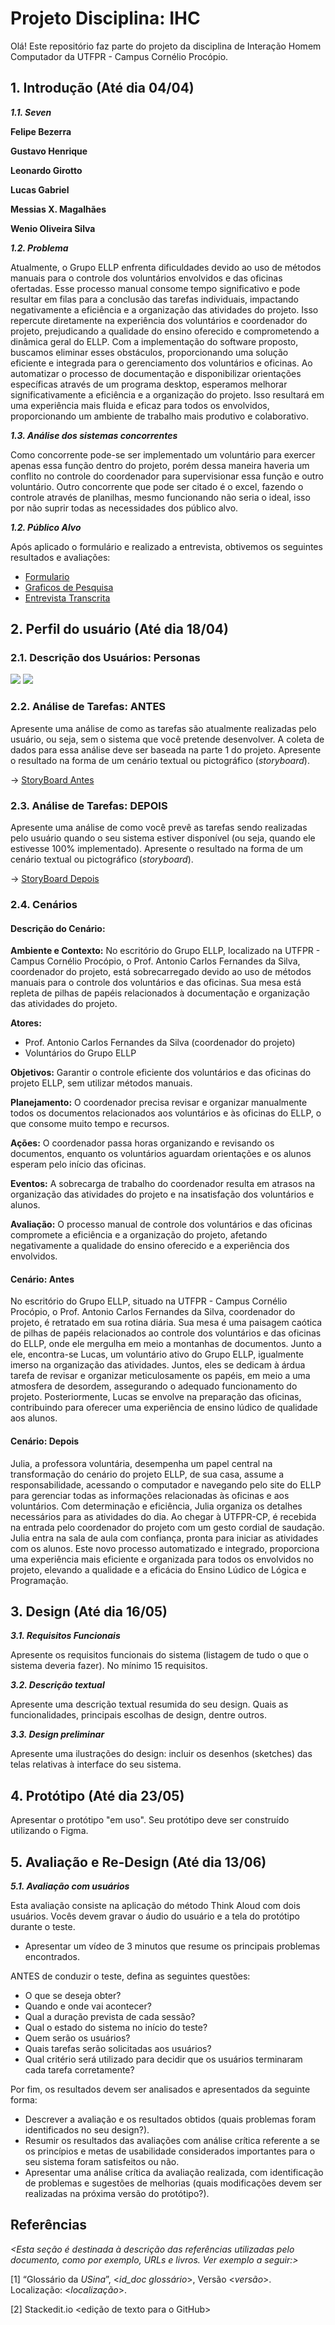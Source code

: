 
# Projeto Disciplina: IHC


Olá! Este repositório faz parte do projeto da disciplina de Interação Homem Computador da UTFPR - Campus Cornélio Procópio. 

## 1. Introdução (Até dia 04/04)

***1.1.  Seven***

**Felipe Bezerra**

**Gustavo Henrique**

**Leonardo Girotto**

**Lucas Gabriel**

**Messias X. Magalhães**

**Wenio Oliveira Silva** 

***1.2.  Problema***

Atualmente, o Grupo ELLP enfrenta dificuldades devido ao uso de métodos manuais para o controle dos voluntários envolvidos e das oficinas ofertadas. Esse processo manual consome tempo significativo e pode resultar em filas para a conclusão das tarefas individuais, impactando negativamente a eficiência e a organização das atividades do projeto. Isso repercute diretamente na experiência dos voluntários e coordenador do projeto, prejudicando a qualidade do ensino oferecido e comprometendo a dinâmica geral do ELLP.
Com a implementação do software proposto, buscamos eliminar esses obstáculos, proporcionando uma solução eficiente e integrada para o gerenciamento dos voluntários e oficinas. Ao automatizar o processo de documentação e disponibilizar orientações específicas através de um programa desktop, esperamos melhorar significativamente a eficiência e a organização do projeto. Isso resultará em uma experiência mais fluida e eficaz para todos os envolvidos, proporcionando um ambiente de trabalho mais produtivo e colaborativo.


***1.3.  Análise dos sistemas concorrentes***

Como concorrente pode-se ser implementado um voluntário para exercer apenas essa função dentro do projeto, porém dessa maneira haveria um conflito no controle do coordenador para supervisionar essa função e outro voluntário.
Outro concorrente que pode ser citado é o excel, fazendo o controle através de planilhas, mesmo funcionando não seria o ideal, isso por não suprir todas as necessidades dos público alvo.

***1.2.  Público Alvo***

Após aplicado o formulário e realizado a entrevista, obtivemos os seguintes resultados e avaliações:

- [Formulario](https://docs.google.com/forms/d/e/1FAIpQLScExnCS4WenUT4uYPOtUoMP9fodJMs4NRS2oCz9RrmibJ14Pg/viewform?usp=sf_link)
- [Graficos de Pesquisa](https://github.com/leonardofgirotto/Seven/blob/main/GRAFICOS%20DA%20PESQUISA.pdf)
- [Entrevista Transcrita](https://docs.google.com/document/d/1-11R3eVuyAWT4ujsGSH8uhgkwWXZKmoNSDNPkPdqZ2A/edit?usp=sharing)

## 2. Perfil do usuário (Até dia 18/04)

### 2.1. Descrição dos Usuários: Personas

<img src="Coordenador.png">

<img src="Voluntario.png">



### 2.2. Análise de Tarefas: ANTES

Apresente uma análise  de como as tarefas são atualmente realizadas pelo usuário, ou seja, sem o sistema que você pretende desenvolver. A coleta de dados para essa análise deve ser baseada na parte 1 do projeto. Apresente o resultado na forma de um cenário textual ou pictográfico (*storyboard*).

→ [StoryBoard Antes](https://github.com/leonardofgirotto/Seven/blob/main/antes.pdf)

### 2.3. Análise de Tarefas: DEPOIS

Apresente uma análise de como você prevê as tarefas sendo realizadas pelo usuário quando o seu sistema estiver disponível (ou seja, quando ele estivesse 100% implementado). Apresente o resultado na forma de um cenário textual ou pictográfico (*storyboard*).

→ [StoryBoard Depois](https://github.com/leonardofgirotto/Seven/blob/main/depois.pdf)

### 2.4. Cenários

#### Descrição do Cenário:

**Ambiente e Contexto:**
No escritório do Grupo ELLP, localizado na UTFPR - Campus Cornélio Procópio, o Prof. Antonio Carlos Fernandes da Silva, coordenador do projeto, está sobrecarregado devido ao uso de métodos manuais para o controle dos voluntários e das oficinas. Sua mesa está repleta de pilhas de papéis relacionados à documentação e organização das atividades do projeto.

**Atores:**
- Prof. Antonio Carlos Fernandes da Silva (coordenador do projeto)
- Voluntários do Grupo ELLP

**Objetivos:**
Garantir o controle eficiente dos voluntários e das oficinas do projeto ELLP, sem utilizar métodos manuais.

**Planejamento:**
O coordenador precisa revisar e organizar manualmente todos os documentos relacionados aos voluntários e às oficinas do ELLP, o que consome muito tempo e recursos.

**Ações:**
O coordenador passa horas organizando e revisando os documentos, enquanto os voluntários aguardam orientações e os alunos esperam pelo início das oficinas.

**Eventos:**
A sobrecarga de trabalho do coordenador resulta em atrasos na organização das atividades do projeto e na insatisfação dos voluntários e alunos.

**Avaliação:**
O processo manual de controle dos voluntários e das oficinas compromete a eficiência e a organização do projeto, afetando negativamente a qualidade do ensino oferecido e a experiência dos envolvidos.

#### Cenário: Antes

No escritório do Grupo ELLP, situado na UTFPR - Campus Cornélio Procópio, o Prof. Antonio Carlos Fernandes da Silva, coordenador do projeto, é retratado em sua rotina diária. Sua mesa é uma paisagem caótica de pilhas de papéis relacionados ao controle dos voluntários e das oficinas do ELLP, onde ele mergulha em meio a montanhas de documentos.
Junto a ele, encontra-se Lucas, um voluntário ativo do Grupo ELLP, igualmente imerso na organização das atividades. Juntos, eles se dedicam à árdua tarefa de revisar e organizar meticulosamente os papéis, em meio a uma atmosfera de desordem, assegurando o adequado funcionamento do projeto. 
Posteriormente, Lucas se envolve na preparação das oficinas, contribuindo para oferecer uma experiência de ensino lúdico de qualidade aos alunos.

#### Cenário: Depois

Julia, a professora voluntária, desempenha um papel central na transformação do cenário do projeto ELLP, de sua casa, assume a responsabilidade, acessando o computador e navegando pelo site do ELLP para gerenciar todas as informações relacionadas às oficinas e aos voluntários. 
Com determinação e eficiência, Julia organiza os detalhes necessários para as atividades do dia. Ao chegar à UTFPR-CP, é recebida na entrada pelo coordenador do projeto com um gesto cordial de saudação. 
Julia entra na sala de aula com confiança, pronta para iniciar as atividades com os alunos. Este novo processo automatizado e integrado, proporciona uma experiência mais eficiente e organizada para todos os envolvidos no projeto, elevando a qualidade e a eficácia do Ensino Lúdico de Lógica e Programação.

## 3. Design (Até dia 16/05)

***3.1. Requisitos Funcionais***

Apresente os requisitos funcionais do sistema (listagem de tudo o que o sistema deveria fazer).  No mínimo 15 requisitos. 
    
***3.2. Descrição textual***    

Apresente uma descrição textual resumida do seu design.  Quais as funcionalidades, principais escolhas de design, dentre outros. 

***3.3. Design preliminar***      

Apresente uma ilustrações do design: incluir os desenhos (sketches) das telas relativas à interface do seu sistema. 

## 4. Protótipo (Até dia 23/05)

Apresentar o protótipo "em uso". Seu protótipo deve ser construído utilizando o Figma. 

## 5. Avaliação e Re-Design (Até dia 13/06)

***5.1. Avaliação com usuários*** 

Esta avaliação consiste na aplicação do método Think  Aloud com dois usuários. Vocês devem gravar o áudio do usuário e a tela do protótipo durante o teste.

-   Apresentar um vídeo de 3 minutos que resume os principais problemas encontrados.    

ANTES de conduzir o teste, defina as seguintes questões:

-   O que se deseja obter?    
-   Quando e onde vai acontecer?    
-   Qual a duração prevista de cada sessão?    
-   Qual o estado do sistema no início do teste?    
-   Quem serão os usuários?    
-   Quais tarefas serão solicitadas aos usuários?    
-   Qual critério será utilizado para decidir que os usuários terminaram cada tarefa corretamente?    

Por fim, os resultados devem ser analisados e apresentados da seguinte forma:

-   Descrever  a avaliação e os resultados obtidos (quais problemas foram identificados no seu design?).    
-   Resumir os resultados das avaliações com análise crítica referente a se os princípios e metas de usabilidade considerados importantes para o seu sistema foram satisfeitos ou não.
- Apresentar uma análise crítica da avaliação realizada, com identificação de problemas e sugestões de melhorias (quais modificações devem ser realizadas na próxima versão do protótipo?).

## Referências

*<Esta seção é destinada à descrição das referências utilizadas pelo documento, como por exemplo, URLs e livros. Ver exemplo a seguir:>*

[1] “Glossário da _USina_”, <_id_doc glossário_>, Versão <_versão_>. Localização: <_localização_>.

[2] Stackedit.io <edição de texto para o GitHub>
